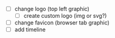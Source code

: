 - [ ] change logo (top left graphic)
  - [ ] create custom logo (img or svg?)
- [ ] change favicon (browser tab graphic)
- [ ] add timeline
